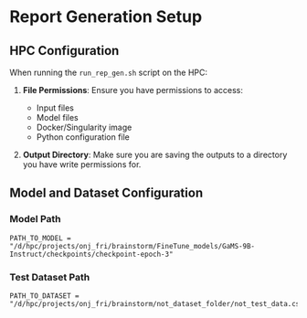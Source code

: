 # Report Generation Setup

## HPC Configuration

When running the `run_rep_gen.sh` script on the HPC:

1. **File Permissions**: Ensure you have permissions to access:
   - Input files
   - Model files
   - Docker/Singularity image
   - Python configuration file

2. **Output Directory**: Make sure you are saving the outputs to a directory you have write permissions for.

## Model and Dataset Configuration

### Model Path
```
PATH_TO_MODEL = "/d/hpc/projects/onj_fri/brainstorm/FineTune_models/GaMS-9B-Instruct/checkpoints/checkpoint-epoch-3"
```

### Test Dataset Path
```
PATH_TO_DATASET = "/d/hpc/projects/onj_fri/brainstorm/not_dataset_folder/not_test_data.csv"
```
